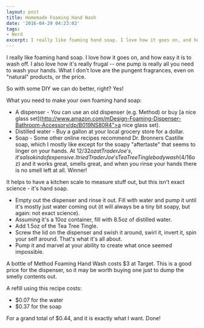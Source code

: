 ```yaml
---
layout: post
title: Homemade Foaming Hand Wash
date: '2016-04-29 04:23:02'
tags:
- Nerd
excerpt: I really like foaming hand soap. I love how it goes on, and how easy it is to wash off. I also love how it's really frugal -- one pump is really all you need to wash your hands. What I don't love are the pungent fragrances, even on "natural" products, or the price. So with some DIY we can do better, right? Yes!
---
```


I really like foaming hand soap. I love how it goes on, and how easy it is to wash off. I also love how it's really frugal -- one pump is really all you need to wash your hands. What I don't love are the pungent fragrances, even on "natural" products, or the price.

So with some DIY we can do better, right? Yes!

What you need to make your own foaming hand soap:

- A dispenser - You can use an old dispenser (e.g. Method) or buy [a nice glass set](http://www.amazon.com/mDesign-Foaming-Dispenser-Bathroom-Accessory/dp/B019NS80R4">a nice glass set).
- Distilled water - Buy a gallon at your local grocery store for a dollar.
- Soap - Some other online recipes recommend Dr. Bronners Castille soap, which I mostly like except for the soapy "aftertaste" that seems to linger on your hands. At $12/32oz at Trader Joe's, it's also kind of expensive. I tried Trader Joe's Tea Tree Tingle body wash ($4/16oz) and it works great, smells great, and when you rinse your hands there is no smell left at all. Winner!

It helps to have a kitchen scale to measure stuff out, but this isn't exact science - it's hand soap.

- Empty out the dispenser and rinse it out. Fill with water and pump it until it's mostly just water coming out (it will always be a tiny bit soapy, but again: not exact science).
- Assuming it's a 10oz container, fill with 8.5oz of distilled water.
- Add 1.5oz of the Tea Tree Tingle.
- Screw the lid on the dispenser and swish it around, swirl it, invert it, spin your self around. That's what it's all about.
- Pump it and marvel at your ability to create what once seemed impossible.

A bottle of Method Foaming Hand Wash costs $3 at Target. This is a good price for the dispenser, so it may be worth buying one just to dump the smelly contents out.

A refill using this recipe costs:

- $0.07 for the water
- $0.37 for the soap

For a grand total of $0.44, and it is exactly what I want. Done!
